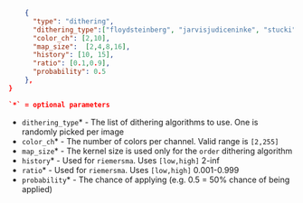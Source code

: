 ```json 
    {
      "type": "dithering",
      "dithering_type":["floydsteinberg", "jarvisjudiceninke", "stucki", "atkinson", "burkes", "sierra", "tworowsierra", "sierraLite", "order", "riemersma", "quantize"],
      "color_ch": [2,10],
      "map_size":  [2,4,8,16],
      "history": [10, 15],
      "ratio": [0.1,0.9],
      "probability": 0.5
    },
}

`*` = optional parameters

```
- `dithering_type`* - The list of dithering algorithms to use. One is randomly picked per image
- `color_ch`* - The number of colors per channel. Valid range is `[2,255]`
- `map_size`* - The kernel size is used only for the `order` dithering algorithm
- `history`* - Used for `riemersma`. Uses `[low,high]` 2-inf
- `ratio`* - Used for `riemersma`. Uses `[low,high]` 0.001-0.999
- `probability`* - The chance of applying (e.g. 0.5 = 50% chance of being applied)

